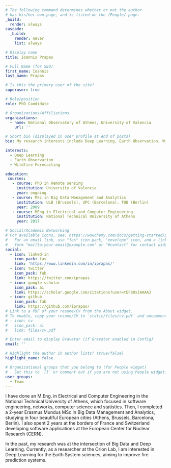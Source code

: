 ```yaml
---
# The following command determines whether or not the author
# has his/her own page, and is listed on the /People/ page.
_build:
  render: always
cascade:
  _build:
    render: never
    list: always

# Display name
title: Ioannis Prapas

# Full Name (for SEO)
first_name: Ioannis
last_name: Prapas

# Is this the primary user of the site?
superuser: true

# Role/position
role: PhD Candidate

# Organizations/Affiliations
organizations:
  - name: National Observatory of Athens, University of Valencia
    url: ''

# Short bio (displayed in user profile at end of posts)
bio: My research interests include Deep Learning, Earth Observation, Wildfire Forecasting, Modeling Earth System Dynamics.

interests:
  - Deep Learning
  - Earth Observation
  - Wildfire Forecasting

education:
 courses:
   - course: PhD in Remote sensing
     institution: University of Valencia
     year: ongoing
   - course: MSc in Big Data Management and Analytics
     institution: ULB (Brussels), UPC (Barcelona), TUB (Berlin)
     year: 2009
   - course: MEng in Electrical and Computer Engineering
     institution: National Technical University of Athens
     year: 2017

# Social/Academic Networking
# For available icons, see: https://wowchemy.com/docs/getting-started/page-builder/#icons
#   For an email link, use "fas" icon pack, "envelope" icon, and a link in the
#   form "mailto:your-email@example.com" or "#contact" for contact widget.
social:
  - icon: linked-in
    icon_pack: fas
    link: 'https://www.linkedin.com/in/iprapas/'
  - icon: twitter
    icon_pack: fab
    link: https://twitter.com/iprapas
  - icon: google-scholar
    icon_pack: ai
    link: https://scholar.google.com/citations?user=tEF8OxIAAAAJ
  - icon: github
    icon_pack: fab
    link: https://github.com/iprapas/
# Link to a PDF of your resume/CV from the About widget.
# To enable, copy your resume/CV to `static/files/cv.pdf` and uncomment the lines below.
# - icon: cv
#   icon_pack: ai
#   link: files/cv.pdf

# Enter email to display Gravatar (if Gravatar enabled in Config)
email: ''

# Highlight the author in author lists? (true/false)
highlight_name: false

# Organizational groups that you belong to (for People widget)
#   Set this to `[]` or comment out if you are not using People widget.
user_groups:
  - Team
---
```


I have done an M.Eng. in Electrical and Computer Engineering in the National Technical University of Athens, which focused in software engineering, networks, computer science and statistics. Then, I completed a 2-year Erasmus Mundus MSc in Big Data Management and Analytics, studying in four beautiful European cities (Athens, Brussels, Barcelona, Berlin). I also spent 2 years at the borders of France and Switzerland developing software applications at the European Center for Nuclear Research (CERN).

In the past, my research was at the intersection of Big Data and Deep Learning. Currently, as a researcher at the Orion Lab, I am interested in Deep Learning for the Earth System sciences, aiming to improve fire prediction systems.